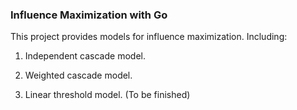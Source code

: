 ### Influence Maximization with Go

This project provides models for influence maximization. Including: 

1. Independent cascade model.

2. Weighted cascade model.

3. Linear threshold model. (To be finished)